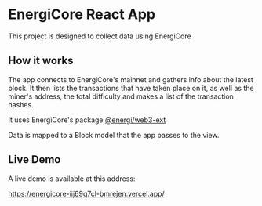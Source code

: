 # EnergiCore React App

This project is designed to collect data using EnergiCore

## How it works

The app connects to EnergiCore's mainnet and gathers info about the latest block.
It then lists the transactions that have taken place on it, as well as the miner's address, the total difficulty and makes a list of the transaction hashes.

It uses EnergiCore's package [@energi/web3-ext](https://www.npmjs.com/package/@energi/web3-ext)

Data is mapped to a Block model that the app passes to the view.

## Live Demo

A live demo is available at this address:

https://energicore-iij69q7cl-bmrejen.vercel.app/
